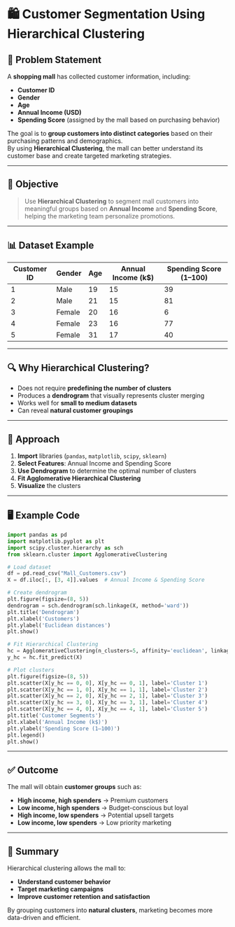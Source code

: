 # 🛍️ Customer Segmentation Using Hierarchical Clustering

## 🧩 Problem Statement

A **shopping mall** has collected customer information, including:

- **Customer ID**
- **Gender**
- **Age**
- **Annual Income (USD)**
- **Spending Score** (assigned by the mall based on purchasing behavior)

The goal is to **group customers into distinct categories** based on their purchasing patterns and demographics.  
By using **Hierarchical Clustering**, the mall can better understand its customer base and create targeted marketing strategies.

---

## 🎯 Objective

> Use **Hierarchical Clustering** to segment mall customers into meaningful groups based on **Annual Income** and **Spending Score**, helping the marketing team personalize promotions.

---

## 📊 Dataset Example

| Customer ID | Gender | Age | Annual Income (k$) | Spending Score (1–100) |
|-------------|--------|-----|--------------------|------------------------|
| 1           | Male   | 19  | 15                 | 39                     |
| 2           | Male   | 21  | 15                 | 81                     |
| 3           | Female | 20  | 16                 | 6                      |
| 4           | Female | 23  | 16                 | 77                     |
| 5           | Female | 31  | 17                 | 40                     |

---

## 🔍 Why Hierarchical Clustering?

- Does not require **predefining the number of clusters**
- Produces a **dendrogram** that visually represents cluster merging
- Works well for **small to medium datasets**
- Can reveal **natural customer groupings**

---

## 🧪 Approach

1. **Import** libraries (`pandas`, `matplotlib`, `scipy`, `sklearn`)
2. **Select Features**: Annual Income and Spending Score
3. **Use Dendrogram** to determine the optimal number of clusters
4. **Fit Agglomerative Hierarchical Clustering**
5. **Visualize** the clusters

---

## 🖥️ Example Code

```python
import pandas as pd
import matplotlib.pyplot as plt
import scipy.cluster.hierarchy as sch
from sklearn.cluster import AgglomerativeClustering

# Load dataset
df = pd.read_csv("Mall_Customers.csv")
X = df.iloc[:, [3, 4]].values  # Annual Income & Spending Score

# Create dendrogram
plt.figure(figsize=(8, 5))
dendrogram = sch.dendrogram(sch.linkage(X, method='ward'))
plt.title('Dendrogram')
plt.xlabel('Customers')
plt.ylabel('Euclidean distances')
plt.show()

# Fit Hierarchical Clustering
hc = AgglomerativeClustering(n_clusters=5, affinity='euclidean', linkage='ward')
y_hc = hc.fit_predict(X)

# Plot clusters
plt.figure(figsize=(8, 5))
plt.scatter(X[y_hc == 0, 0], X[y_hc == 0, 1], label='Cluster 1')
plt.scatter(X[y_hc == 1, 0], X[y_hc == 1, 1], label='Cluster 2')
plt.scatter(X[y_hc == 2, 0], X[y_hc == 2, 1], label='Cluster 3')
plt.scatter(X[y_hc == 3, 0], X[y_hc == 3, 1], label='Cluster 4')
plt.scatter(X[y_hc == 4, 0], X[y_hc == 4, 1], label='Cluster 5')
plt.title('Customer Segments')
plt.xlabel('Annual Income (k$)')
plt.ylabel('Spending Score (1–100)')
plt.legend()
plt.show()
```

---

## ✅ Outcome

The mall will obtain **customer groups** such as:
- **High income, high spenders** → Premium customers
- **Low income, high spenders** → Budget-conscious but loyal
- **High income, low spenders** → Potential upsell targets
- **Low income, low spenders** → Low priority marketing

---

## 🧠 Summary

Hierarchical clustering allows the mall to:
- **Understand customer behavior**
- **Target marketing campaigns**
- **Improve customer retention and satisfaction**

By grouping customers into **natural clusters**, marketing becomes more data-driven and efficient.

